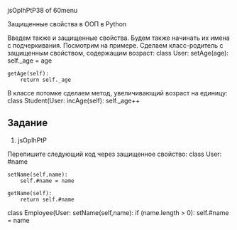 
jsOpIhPtP38 of 60menu

Защищенные свойства в ООП в Python

Введем также и защищенные свойства. Будем также начинать их имена с подчеркивания. Посмотрим на примере. Сделаем класс-родитель с защищенным свойством, содержащим возраст:
class User:
	setAge(age):
		self._age = age 
	
	getAge(self):
		return self._age 
	


В классе потомке сделаем метод, увеличивающий возраст на единицу:
class Student(User:
	incAge(self):
		self._age++ 
	


## Задание

1. jsOpIhPtP

Перепишите следующий код через защищенное свойство:
class User:
	#name 
	
	setName(self,name):
		self.#name = name 
	
	getName(self):
		return self.#name 
	


class Employee(User:
	setName(self,name):
		if (name.length > 0):
			self.#name = name 
		
	



